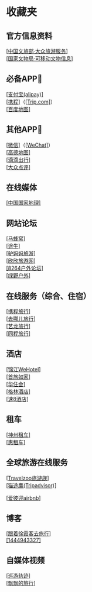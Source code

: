 # 收藏夹  
## 官方信息资料  
<a href="http://lyfw.mct.gov.cn/site/special/home" target="_blank">[中国文旅部·大众旅游服务]</a>  
<a href="http://www.ncha.gov.cn/col/col2267/index.html" target="_blank">[国家文物局·可移动文物信息]</a>  

## 必备APP📱  
<a href="http://render.alipay.com/p/yuyan/180020040001212700/" target="_blank">[支付宝(alipay)]</a>  
<a href="http://app.ctrip.com/app/" target="_blank">[携程]</a>（<a href="http://hk.trip.com/pages/appdownload" target="_blank">[Trip.com]</a>）  
<a href="http://map.baidu.com/" target="_blank">[百度地图]</a>  

## 其他APP📱  
<a href="http://weixin.qq.com/" target="_blank">[微信]</a>（<a href="http://www.wechat.com/" target="_blank">[WeChat]</a>）  
<a href="http://www.amap.com/" target="_blank">[高德地图]</a>  
<a href="http://www.didiglobal.com/download" target="_blank">[滴滴出行]</a>  
<a href="http://www.dianping.com/app/download" target="_blank">[大众点评]</a>  

## 在线媒体  
<a href="http://www.dili360.com/" target="_blank">[中国国家地理]</a>  

## 网站论坛  
<a href="http://www.mafengwo.cn/" target="_blank">[马蜂窝]</a>  
<a href="http://www.tuniu.com/" target="_blank">[途牛]</a>  
<a href="http://www.lvmama.com/" target="_blank">[驴妈妈旅游]</a>  
<a href="http://www.cncn.com/" target="_blank">[欣欣旅游网]</a>  
<a href="http://www.8264.com/" target="_blank">[8264户外论坛]</a>  
<a href="http://www.lvye.cn/" target="_blank">[绿野户外]</a>  

## 在线服务（综合、住宿）  
<a href="http://www.ctrip.com/" target="_blank">[携程旅行]</a>  
<a href="http://www.qunar.com/" target="_blank">[去哪儿旅行]</a>  
<a href="http://www.elong.com/" target="_blank">[艺龙旅行]</a>  
<a href="http://www.ly.com/" target="_blank">[同程旅行]</a>  

## 酒店  
<a href="http://hotel.bestwehotel.com/" target="_blank">[锦江WeHotel]</a>  
<a href="http://www.bthhotels.com/" target="_blank">[首旅如家]</a>  
<a href="http://www.hworld.com/" target="_blank">[华住会]</a>  
<a href="http://www.998.com/" target="_blank">[格林酒店]</a>  
<a href="http://www.super8.com.cn/" target="_blank">[速8酒店]</a>  

## 租车  
<a href="http://www.zuche.com/" target="_blank">[神州租车]</a>  
<a href="http://www.huizuche.com/" target="_blank">[惠租车]</a>  

## 全球旅游在线服务  
<a href="http://www.travelzoo.com/cn/" target="_blank">[Travelzoo旅游族]</a>  
<a href="http://www.tripadvisor.cn/" target="_blank">[猫途鹰(Tripadvisor)]</a>  

<a href="http://www.airbnb.cn/?locale=zh" target="_blank">[爱彼迎airbnb]</a>  

## 博客  
<a href="http://blog.sina.com.cn/u/1187981564" target="_blank">[跟着徐霞客去旅行]</a>  
<a href="http://blog.sina.com.cn/u/1444943327" target="_blank">[1444943327]</a>  

## 自媒体视频  
<a href="http://space.bilibili.com/437573432" target="_blank">[巡游轨迹]</a>  
<a href="http://space.bilibili.com/1880200225/video" target="_blank">[飘飘的旅行]</a>  
<!-- Last processed: 2025-07-22 03:44:32 -->
